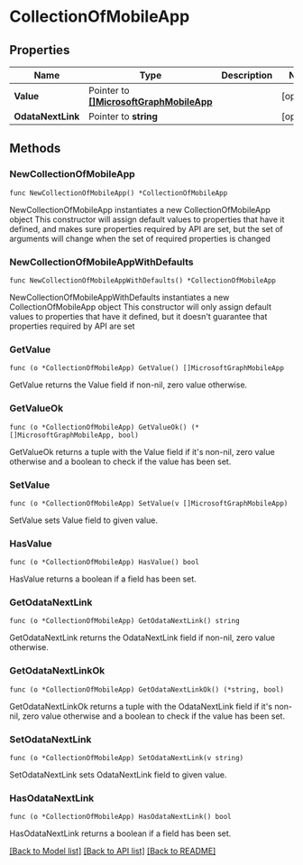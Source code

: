 # CollectionOfMobileApp

## Properties

Name | Type | Description | Notes
------------ | ------------- | ------------- | -------------
**Value** | Pointer to [**[]MicrosoftGraphMobileApp**](MicrosoftGraphMobileApp.md) |  | [optional] 
**OdataNextLink** | Pointer to **string** |  | [optional] 

## Methods

### NewCollectionOfMobileApp

`func NewCollectionOfMobileApp() *CollectionOfMobileApp`

NewCollectionOfMobileApp instantiates a new CollectionOfMobileApp object
This constructor will assign default values to properties that have it defined,
and makes sure properties required by API are set, but the set of arguments
will change when the set of required properties is changed

### NewCollectionOfMobileAppWithDefaults

`func NewCollectionOfMobileAppWithDefaults() *CollectionOfMobileApp`

NewCollectionOfMobileAppWithDefaults instantiates a new CollectionOfMobileApp object
This constructor will only assign default values to properties that have it defined,
but it doesn't guarantee that properties required by API are set

### GetValue

`func (o *CollectionOfMobileApp) GetValue() []MicrosoftGraphMobileApp`

GetValue returns the Value field if non-nil, zero value otherwise.

### GetValueOk

`func (o *CollectionOfMobileApp) GetValueOk() (*[]MicrosoftGraphMobileApp, bool)`

GetValueOk returns a tuple with the Value field if it's non-nil, zero value otherwise
and a boolean to check if the value has been set.

### SetValue

`func (o *CollectionOfMobileApp) SetValue(v []MicrosoftGraphMobileApp)`

SetValue sets Value field to given value.

### HasValue

`func (o *CollectionOfMobileApp) HasValue() bool`

HasValue returns a boolean if a field has been set.

### GetOdataNextLink

`func (o *CollectionOfMobileApp) GetOdataNextLink() string`

GetOdataNextLink returns the OdataNextLink field if non-nil, zero value otherwise.

### GetOdataNextLinkOk

`func (o *CollectionOfMobileApp) GetOdataNextLinkOk() (*string, bool)`

GetOdataNextLinkOk returns a tuple with the OdataNextLink field if it's non-nil, zero value otherwise
and a boolean to check if the value has been set.

### SetOdataNextLink

`func (o *CollectionOfMobileApp) SetOdataNextLink(v string)`

SetOdataNextLink sets OdataNextLink field to given value.

### HasOdataNextLink

`func (o *CollectionOfMobileApp) HasOdataNextLink() bool`

HasOdataNextLink returns a boolean if a field has been set.


[[Back to Model list]](../README.md#documentation-for-models) [[Back to API list]](../README.md#documentation-for-api-endpoints) [[Back to README]](../README.md)


